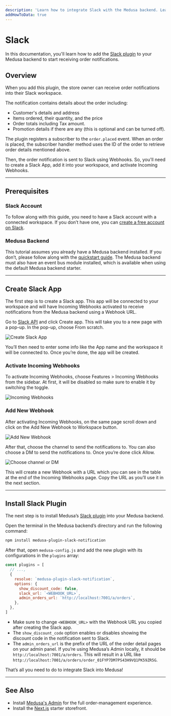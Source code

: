 ```yaml
---
description: 'Learn how to integrate Slack with the Medusa backend. Learn how to create and configure a Slack app and install the Slack plugin on the Medusa backend.'
addHowToData: true
---
```


# Slack

In this documentation, you'll learn how to add the [Slack plugin](https://github.com/medusajs/medusa/tree/master/packages/medusa-plugin-slack-notification) to your Medusa backend to start receiving order notifications.

## Overview

When you add this plugin, the store owner can receive order notifications into their Slack workspace.

The notification contains details about the order including:

- Customer's details and address
- Items ordered, their quantity, and the price
- Order totals including Tax amount.
- Promotion details if there are any (this is optional and can be turned off).

The plugin registers a subscriber to the `order.placed` event. When an order is placed, the subscriber handler method uses the ID of the order to retrieve order details mentioned above.

Then, the order notification is sent to Slack using Webhooks. So, you'll need to create a Slack App, add it into your workspace, and activate Incoming Webhooks.

---

## Prerequisites

### Slack Account

To follow along with this guide, you need to have a Slack account with a connected workspace. If you don’t have one, you can [create a free account on Slack](https://slack.com/).

### Medusa Backend

This tutorial assumes you already have a Medusa backend installed. If you don’t, please follow along with the [quickstart guide](../../development/backend/install.mdx). The Medusa backend must also have an event bus module installed, which is available when using the default Medusa backend starter.

---

## Create Slack App

The first step is to create a Slack app. This app will be connected to your workspace and will have Incoming Webhooks activated to receive notifications from the Medusa backend using a Webhook URL.

Go to [Slack API](https://api.slack.com/) and click Create app. This will take you to a new page with a pop-up. In the pop-up, choose From scratch.

![Create Slack App](https://res.cloudinary.com/dza7lstvk/image/upload/v1668000844/Medusa%20Docs/Slack/liVfwF8_ryzly3.png)

You’ll then need to enter some info like the App name and the workspace it will be connected to. Once you’re done, the app will be created.

### Activate Incoming Webhooks

To activate Incoming Webhooks, choose Features > Incoming Webhooks from the sidebar. At first, it will be disabled so make sure to enable it by switching the toggle.

![Incoming Webhooks](https://res.cloudinary.com/dza7lstvk/image/upload/v1668000856/Medusa%20Docs/Slack/5Y0nv4p_mugzkb.png)

### Add New Webhook

After activating Incoming Webhooks, on the same page scroll down and click on the Add New Webhook to Workspace button.

![Add New Webhook](https://res.cloudinary.com/dza7lstvk/image/upload/v1668000867/Medusa%20Docs/Slack/sejdIqH_wyqgs5.png)

After that, choose the channel to send the notifications to. You can also choose a DM to send the notifications to. Once you’re done click Allow.

![Choose channel or DM](https://res.cloudinary.com/dza7lstvk/image/upload/v1668000882/Medusa%20Docs/Slack/Zw3f5uF_hljfpr.png)

This will create a new Webhook with a URL which you can see in the table at the end of the Incoming Webhooks page. Copy the URL as you’ll use it in the next section.

---

## Install Slack Plugin

The next step is to install Medusa’s [Slack plugin](https://github.com/medusajs/medusa/tree/master/packages/medusa-plugin-slack-notification) into your Medusa backend.

Open the terminal in the Medusa backend’s directory and run the following command:

```bash npm2yarn
npm install medusa-plugin-slack-notification
```

After that, open `medusa-config.js` and add the new plugin with its configurations in the `plugins` array:

```jsx title=medusa-config.js
const plugins = [
  // ...,
  {
    resolve: `medusa-plugin-slack-notification`,
    options: {
      show_discount_code: false,
      slack_url: `<WEBHOOK_URL>`,
      admin_orders_url: `http://localhost:7001/a/orders`,
    },
  },
]
```

- Make sure to change `<WEBHOOK_URL>` with the Webhook URL you copied after creating the Slack app.
- The `show_discount_code` option enables or disables showing the discount code in the notification sent to Slack. 
- The `admin_orders_url` is the prefix of the URL of the order detail pages on your admin panel. If you’re using Medusa’s Admin locally, it should be `http://localhost:7001/a/orders`. This will result in a URL like `http://localhost:7001/a/orders/order_01FYP7DM7PS43H9VQ1PK59ZR5G`.

That’s all you need to do to integrate Slack into Medusa!

---

## See Also

- Install [Medusa's Admin](../../admin/quickstart.mdx) for the full order-management experience.
- Install the [Next.js](../../starters/nextjs-medusa-starter.mdx) starter storefront.
